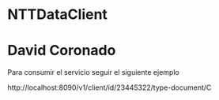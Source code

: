 # NTTDataClient
# David Coronado 

 Para consumir el servicio seguir el siguiente ejemplo 

http://localhost:8090/v1/client/id/23445322/type-document/C
